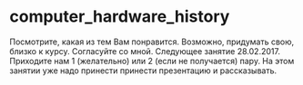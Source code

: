 # computer_hardware_history
Посмотрите, какая из тем Вам понравится. Возможно, придумать свою, близко к курсу. Согласуйте со мной.
Следующее занятие 28.02.2017. Приходите нам 1 (желательно) или 2 (если не получается) пару.
На этом занятии уже надо принести принести презентацию и рассказывать.

